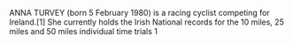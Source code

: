ANNA TURVEY (born 5 February 1980) is a racing cyclist competing for Ireland.[1] She currently holds the Irish National records for the 10 miles, 25 miles and 50 miles individual time trials 1
